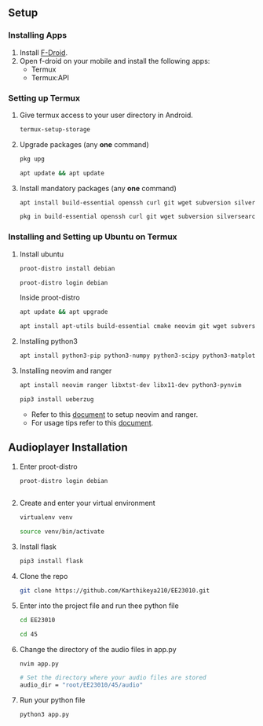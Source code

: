 ## Setup

### Installing Apps

1. Install [F-Droid](https://www.f-droid.org/).
2. Open f-droid on your mobile and install the following apps:
   - Termux
   - Termux:API

### Setting up Termux

1. Give termux access to your user directory in Android.

    ```bash
    termux-setup-storage
    ```

2. Upgrade packages (any **one** command)

    ```bash
    pkg upg
    ```

    ```bash
    apt update && apt update
    ```

3. Install mandatory packages (any **one** command)

    ```bash
    apt install build-essential openssh curl git wget subversion silversearcher-ag imagemagick proot proot-distro python bsdtar mutt nmap neovim
    ```

    ```bash
    pkg in build-essential openssh curl git wget subversion silversearcher-ag imagemagick proot proot-distro python bsdtar mutt nmap neovim
    ```

### Installing and Setting up Ubuntu on Termux

1. Install ubuntu

    ```bash
    proot-distro install debian
    ```
    ```bash
    proot-distro login debian
    ```

    Inside proot-distro

    ```bash
    apt update && apt upgrade
    ```
    ```bash
    apt install apt-utils build-essential cmake neovim git wget subversion imagemagick nano ranger
    ```

2. Installing python3

    ```bash
    apt install python3-pip python3-numpy python3-scipy python3-matplotlib python3-mpmath python3-sympy python3-cvxopt
    ```

3. Installing neovim and ranger

    ```bash
    apt install neovim ranger libxtst-dev libx11-dev python3-pynvim
    ```
    ```bash
    pip3 install ueberzug
    ```

    - Refer to this [document](https://raw.githubusercontent.com/gadepall/fwc-1/main/installation/neovim.txt) to setup neovim and ranger.
    - For usage tips refer to this [document](https://iith-my.sharepoint.com/:x:/g/personal/gadepall_ee_iith_ac_in/EaI2vt4wm7hMmFyQz1AZXr4BWLd1KSZX290xKXfqk-qcgQ?e=KOoUTH).

## Audioplayer Installation 
1. Enter proot-distro
   
    ```bash
    proot-distro login debian
  
2. Create and enter your virtual environment

    ```bash
    virtualenv venv
    ```
    
    
    ```bash
    source venv/bin/activate

3. Install flask

   ```bash
   pip3 install flask


4. Clone the repo

   ```bash
   git clone https://github.com/Karthikeya210/EE23010.git

5. Enter into the project file and run thee python file 

   ```bash
   cd EE23010
   ```

   ```bash
   cd 45
   ```

6. Change the directory of the audio files in app.py
   
   
   ```bash
   nvim app.py
   ```

   
   ```bash
   # Set the directory where your audio files are stored
   audio_dir = "root/EE23010/45/audio"

7. Run your python file

   ```bash
   python3 app.py 
   
   














    

